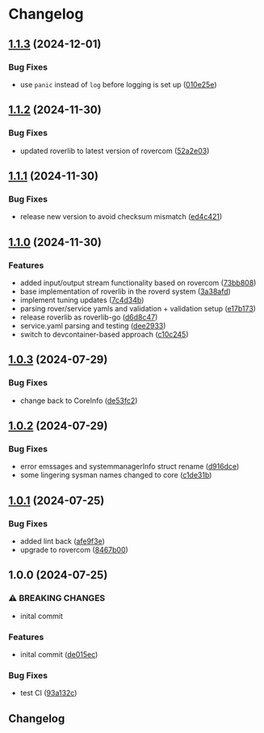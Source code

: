 # Changelog

## [1.1.3](https://github.com/VU-ASE/roverlib-go/compare/v1.1.2...v1.1.3) (2024-12-01)


### Bug Fixes

* use `panic` instead of `log` before logging is set up ([010e25e](https://github.com/VU-ASE/roverlib-go/commit/010e25e27e38b03b287bacaa4b9e570e6c4bf9af))

## [1.1.2](https://github.com/VU-ASE/roverlib-go/compare/v1.1.1...v1.1.2) (2024-11-30)


### Bug Fixes

* updated roverlib to latest version of rovercom ([52a2e03](https://github.com/VU-ASE/roverlib-go/commit/52a2e036e6103aab24dace261a4ec9d2adf79e63))

## [1.1.1](https://github.com/VU-ASE/roverlib-go/compare/v1.1.0...v1.1.1) (2024-11-30)


### Bug Fixes

* release new version to avoid checksum mismatch ([ed4c421](https://github.com/VU-ASE/roverlib-go/commit/ed4c4212e8a5f3c9e93f1307333114b59934b482))

## [1.1.0](https://github.com/VU-ASE/roverlib-go/compare/v1.0.3...v1.1.0) (2024-11-30)


### Features

* added input/output stream functionality based on rovercom ([73bb808](https://github.com/VU-ASE/roverlib-go/commit/73bb808f3c4651121d14daa838988ccef2dc0f67))
* base implementation of roverlib in the roverd system ([3a38afd](https://github.com/VU-ASE/roverlib-go/commit/3a38afde081633febe2828797fe265205739550b))
* implement tuning updates ([7c4d34b](https://github.com/VU-ASE/roverlib-go/commit/7c4d34baed8de8c1245761bcb5968cd1b66e58d0))
* parsing rover/service yamls and validation + validation setup ([e17b173](https://github.com/VU-ASE/roverlib-go/commit/e17b173c9a8dda2c497a8de71411b284e2acf265))
* release roverlib as roverlib-go ([d6d8c47](https://github.com/VU-ASE/roverlib-go/commit/d6d8c47591d89d78772e5a3383632261c013b306))
* service.yaml parsing and testing ([dee2933](https://github.com/VU-ASE/roverlib-go/commit/dee2933c400a9ba7e2d48417b5d286d42fe5b03c))
* switch to devcontainer-based approach ([c10c245](https://github.com/VU-ASE/roverlib-go/commit/c10c2456be6abda30e915aa752715f02363a52f2))

## [1.0.3](https://github.com/VU-ASE/roverlib/compare/v1.0.2...v1.0.3) (2024-07-29)


### Bug Fixes

* change back to CoreInfo ([de53fc2](https://github.com/VU-ASE/roverlib/commit/de53fc2b53db3ecbca577b062b13db4120e7ce0c))

## [1.0.2](https://github.com/VU-ASE/roverlib/compare/v1.0.1...v1.0.2) (2024-07-29)


### Bug Fixes

* error emssages and systemmanagerInfo struct rename ([d916dce](https://github.com/VU-ASE/roverlib/commit/d916dce4fc6ab72c15131bbc2aca23d2b9820f9c))
* some lingering sysman names changed to core ([c1de31b](https://github.com/VU-ASE/roverlib/commit/c1de31b5fac942ad43259633b4f8ccbab54415ca))

## [1.0.1](https://github.com/VU-ASE/roverlib/compare/v1.0.0...v1.0.1) (2024-07-25)


### Bug Fixes

* added lint back ([afe9f3e](https://github.com/VU-ASE/roverlib/commit/afe9f3eaaec824187b9c3bb42336589405d46359))
* upgrade to rovercom ([8467b00](https://github.com/VU-ASE/roverlib/commit/8467b00300db6a4deac7bb6e52615bae13a2a314))

## 1.0.0 (2024-07-25)


### ⚠ BREAKING CHANGES

* inital commit

### Features

* inital commit ([de015ec](https://github.com/VU-ASE/roverlib/commit/de015ec27b9216b78522467289749a8d8f5995da))


### Bug Fixes

* test CI ([93a132c](https://github.com/VU-ASE/roverlib/commit/93a132cde590da475429370a4f8f4332096a63e6))

## Changelog
